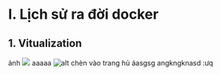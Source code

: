 # I. Lịch sử ra đời docker
## 1. Vitualization
 ảnh 
 <img src="https://i.imgur.com/4DPrLJQ.png">
 aaaaa
 ![alt](https://i.imgur.com/4DPrLJQ.png)
 chèn vào trang hủ áasgsg
 angkngknasd
 :ưq
 